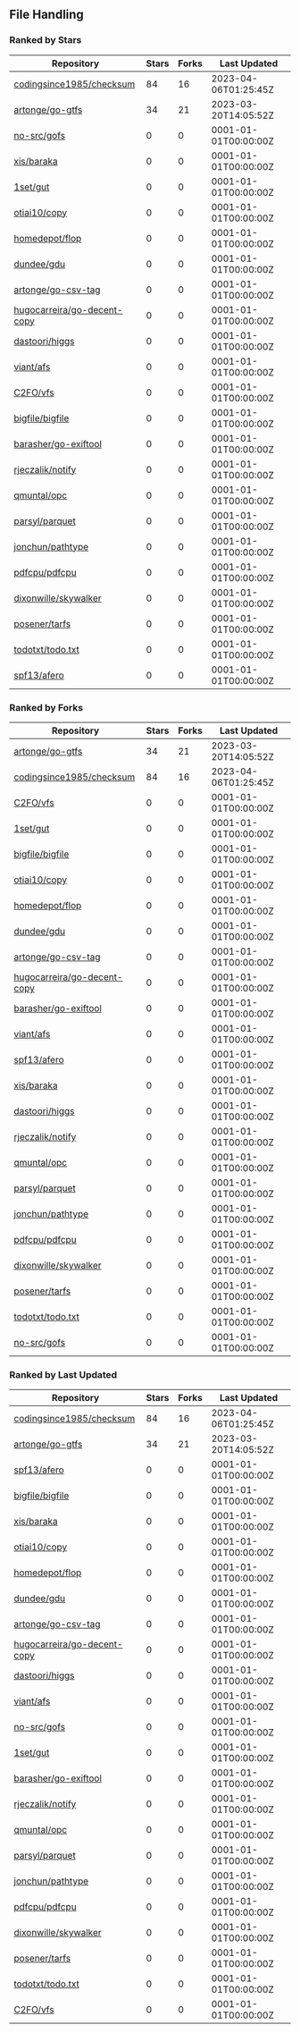## File Handling

### Ranked by Stars

| Repository | Stars | Forks | Last Updated |
|------------|-------|-------|--------------|
| [codingsince1985/checksum](https://github.com/codingsince1985/checksum) | 84 | 16 | 2023-04-06T01:25:45Z |
| [artonge/go-gtfs](https://github.com/artonge/go-gtfs) | 34 | 21 | 2023-03-20T14:05:52Z |
| [no-src/gofs](https://github.com/no-src/gofs) | 0 | 0 | 0001-01-01T00:00:00Z |
| [xis/baraka](https://github.com/xis/baraka) | 0 | 0 | 0001-01-01T00:00:00Z |
| [1set/gut](https://github.com/1set/gut) | 0 | 0 | 0001-01-01T00:00:00Z |
| [otiai10/copy](https://github.com/otiai10/copy) | 0 | 0 | 0001-01-01T00:00:00Z |
| [homedepot/flop](https://github.com/homedepot/flop) | 0 | 0 | 0001-01-01T00:00:00Z |
| [dundee/gdu](https://github.com/dundee/gdu) | 0 | 0 | 0001-01-01T00:00:00Z |
| [artonge/go-csv-tag](https://github.com/artonge/go-csv-tag) | 0 | 0 | 0001-01-01T00:00:00Z |
| [hugocarreira/go-decent-copy](https://github.com/hugocarreira/go-decent-copy) | 0 | 0 | 0001-01-01T00:00:00Z |
| [dastoori/higgs](https://github.com/dastoori/higgs) | 0 | 0 | 0001-01-01T00:00:00Z |
| [viant/afs](https://github.com/viant/afs) | 0 | 0 | 0001-01-01T00:00:00Z |
| [C2FO/vfs](https://github.com/C2FO/vfs) | 0 | 0 | 0001-01-01T00:00:00Z |
| [bigfile/bigfile](https://github.com/bigfile/bigfile) | 0 | 0 | 0001-01-01T00:00:00Z |
| [barasher/go-exiftool](https://github.com/barasher/go-exiftool) | 0 | 0 | 0001-01-01T00:00:00Z |
| [rjeczalik/notify](https://github.com/rjeczalik/notify) | 0 | 0 | 0001-01-01T00:00:00Z |
| [qmuntal/opc](https://github.com/qmuntal/opc) | 0 | 0 | 0001-01-01T00:00:00Z |
| [parsyl/parquet](https://github.com/parsyl/parquet) | 0 | 0 | 0001-01-01T00:00:00Z |
| [jonchun/pathtype](https://github.com/jonchun/pathtype) | 0 | 0 | 0001-01-01T00:00:00Z |
| [pdfcpu/pdfcpu](https://github.com/pdfcpu/pdfcpu) | 0 | 0 | 0001-01-01T00:00:00Z |
| [dixonwille/skywalker](https://github.com/dixonwille/skywalker) | 0 | 0 | 0001-01-01T00:00:00Z |
| [posener/tarfs](https://github.com/posener/tarfs) | 0 | 0 | 0001-01-01T00:00:00Z |
| [todotxt/todo.txt](https://github.com/todotxt/todo.txt) | 0 | 0 | 0001-01-01T00:00:00Z |
| [spf13/afero](https://github.com/spf13/afero) | 0 | 0 | 0001-01-01T00:00:00Z |

### Ranked by Forks

| Repository | Stars | Forks | Last Updated |
|------------|-------|-------|--------------|
| [artonge/go-gtfs](https://github.com/artonge/go-gtfs) | 34 | 21 | 2023-03-20T14:05:52Z |
| [codingsince1985/checksum](https://github.com/codingsince1985/checksum) | 84 | 16 | 2023-04-06T01:25:45Z |
| [C2FO/vfs](https://github.com/C2FO/vfs) | 0 | 0 | 0001-01-01T00:00:00Z |
| [1set/gut](https://github.com/1set/gut) | 0 | 0 | 0001-01-01T00:00:00Z |
| [bigfile/bigfile](https://github.com/bigfile/bigfile) | 0 | 0 | 0001-01-01T00:00:00Z |
| [otiai10/copy](https://github.com/otiai10/copy) | 0 | 0 | 0001-01-01T00:00:00Z |
| [homedepot/flop](https://github.com/homedepot/flop) | 0 | 0 | 0001-01-01T00:00:00Z |
| [dundee/gdu](https://github.com/dundee/gdu) | 0 | 0 | 0001-01-01T00:00:00Z |
| [artonge/go-csv-tag](https://github.com/artonge/go-csv-tag) | 0 | 0 | 0001-01-01T00:00:00Z |
| [hugocarreira/go-decent-copy](https://github.com/hugocarreira/go-decent-copy) | 0 | 0 | 0001-01-01T00:00:00Z |
| [barasher/go-exiftool](https://github.com/barasher/go-exiftool) | 0 | 0 | 0001-01-01T00:00:00Z |
| [viant/afs](https://github.com/viant/afs) | 0 | 0 | 0001-01-01T00:00:00Z |
| [spf13/afero](https://github.com/spf13/afero) | 0 | 0 | 0001-01-01T00:00:00Z |
| [xis/baraka](https://github.com/xis/baraka) | 0 | 0 | 0001-01-01T00:00:00Z |
| [dastoori/higgs](https://github.com/dastoori/higgs) | 0 | 0 | 0001-01-01T00:00:00Z |
| [rjeczalik/notify](https://github.com/rjeczalik/notify) | 0 | 0 | 0001-01-01T00:00:00Z |
| [qmuntal/opc](https://github.com/qmuntal/opc) | 0 | 0 | 0001-01-01T00:00:00Z |
| [parsyl/parquet](https://github.com/parsyl/parquet) | 0 | 0 | 0001-01-01T00:00:00Z |
| [jonchun/pathtype](https://github.com/jonchun/pathtype) | 0 | 0 | 0001-01-01T00:00:00Z |
| [pdfcpu/pdfcpu](https://github.com/pdfcpu/pdfcpu) | 0 | 0 | 0001-01-01T00:00:00Z |
| [dixonwille/skywalker](https://github.com/dixonwille/skywalker) | 0 | 0 | 0001-01-01T00:00:00Z |
| [posener/tarfs](https://github.com/posener/tarfs) | 0 | 0 | 0001-01-01T00:00:00Z |
| [todotxt/todo.txt](https://github.com/todotxt/todo.txt) | 0 | 0 | 0001-01-01T00:00:00Z |
| [no-src/gofs](https://github.com/no-src/gofs) | 0 | 0 | 0001-01-01T00:00:00Z |

### Ranked by Last Updated

| Repository | Stars | Forks | Last Updated |
|------------|-------|-------|--------------|
| [codingsince1985/checksum](https://github.com/codingsince1985/checksum) | 84 | 16 | 2023-04-06T01:25:45Z |
| [artonge/go-gtfs](https://github.com/artonge/go-gtfs) | 34 | 21 | 2023-03-20T14:05:52Z |
| [spf13/afero](https://github.com/spf13/afero) | 0 | 0 | 0001-01-01T00:00:00Z |
| [bigfile/bigfile](https://github.com/bigfile/bigfile) | 0 | 0 | 0001-01-01T00:00:00Z |
| [xis/baraka](https://github.com/xis/baraka) | 0 | 0 | 0001-01-01T00:00:00Z |
| [otiai10/copy](https://github.com/otiai10/copy) | 0 | 0 | 0001-01-01T00:00:00Z |
| [homedepot/flop](https://github.com/homedepot/flop) | 0 | 0 | 0001-01-01T00:00:00Z |
| [dundee/gdu](https://github.com/dundee/gdu) | 0 | 0 | 0001-01-01T00:00:00Z |
| [artonge/go-csv-tag](https://github.com/artonge/go-csv-tag) | 0 | 0 | 0001-01-01T00:00:00Z |
| [hugocarreira/go-decent-copy](https://github.com/hugocarreira/go-decent-copy) | 0 | 0 | 0001-01-01T00:00:00Z |
| [dastoori/higgs](https://github.com/dastoori/higgs) | 0 | 0 | 0001-01-01T00:00:00Z |
| [viant/afs](https://github.com/viant/afs) | 0 | 0 | 0001-01-01T00:00:00Z |
| [no-src/gofs](https://github.com/no-src/gofs) | 0 | 0 | 0001-01-01T00:00:00Z |
| [1set/gut](https://github.com/1set/gut) | 0 | 0 | 0001-01-01T00:00:00Z |
| [barasher/go-exiftool](https://github.com/barasher/go-exiftool) | 0 | 0 | 0001-01-01T00:00:00Z |
| [rjeczalik/notify](https://github.com/rjeczalik/notify) | 0 | 0 | 0001-01-01T00:00:00Z |
| [qmuntal/opc](https://github.com/qmuntal/opc) | 0 | 0 | 0001-01-01T00:00:00Z |
| [parsyl/parquet](https://github.com/parsyl/parquet) | 0 | 0 | 0001-01-01T00:00:00Z |
| [jonchun/pathtype](https://github.com/jonchun/pathtype) | 0 | 0 | 0001-01-01T00:00:00Z |
| [pdfcpu/pdfcpu](https://github.com/pdfcpu/pdfcpu) | 0 | 0 | 0001-01-01T00:00:00Z |
| [dixonwille/skywalker](https://github.com/dixonwille/skywalker) | 0 | 0 | 0001-01-01T00:00:00Z |
| [posener/tarfs](https://github.com/posener/tarfs) | 0 | 0 | 0001-01-01T00:00:00Z |
| [todotxt/todo.txt](https://github.com/todotxt/todo.txt) | 0 | 0 | 0001-01-01T00:00:00Z |
| [C2FO/vfs](https://github.com/C2FO/vfs) | 0 | 0 | 0001-01-01T00:00:00Z |

